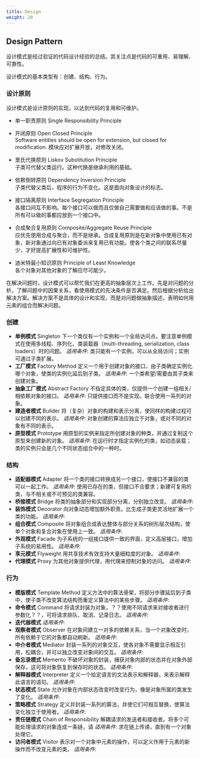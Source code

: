 ```yaml
---
title: Design
weight: 20
---
```


## Design Pattern
设计模式是经过验证的代码设计经验的总结。其关注点是代码的可重用、易理解、可靠性。

设计模式的基本类型有：创建、结构、行为。

### 设计原则
设计模式是设计原则的实现，以达到代码的复用和可维护。

- 单一职责原则 Single Responsibility Principle

- 开闭原则 Open Closed Principle  
    Software entities should be open for extension, but closed for modification. 模块应对扩展开放，对修改关闭。

- 里氏代换原则 Liskov Substitution Principle  
    子类可代替父类运行。这种代换是继承利用的基础。

- 依赖倒转原则 Dependency Inversion Principle  
    子类代替父类后，程序的行为不变化。这是面向对象设计的标志。

- 接口隔离原则 Interface Segregation Principle  
    各接口间互不影响。每个接口可以做而且仅做自己需要做和应该做的事。不是所有可以做的事都应放到一个接口中。

- 合成聚合复用原则 Composite/Aggregate Reuse Principle  
    应优先使用合成与聚合，而不是继承。合成复用原则是在新对象中使用已有对象，新对象通过向已有对象委派来复用已有功能。使各个类之间的联系尽量少，才好提高扩展性和可维护性。

- 迪米特最小知识原则 Principle of Least Knowledge  
    各个对象对其他对象的了解应尽可能少。
    
在解决问题时，设计模式可以帮忙我们在更高的抽象层次上工作。先是对问题的分析，了解问题中的因果关系，看使用模式的先决条件是否满足。然后根据分析给出解决方案。解决方案不是具体的设计和实现，而是对问题做抽象描述，表明如何用元素的组合而解决问题。


### 创建
- **单例模式** Singleton 下一个类仅有一个实例和一个全局访问点。要注意单例模式在使用多线程、序列化、类装载器（multi-threading, serialization, class loaders）时的问题。
    *适用条件*: 类只能有一个实例，可以从全局访问；实例可通过子类扩展。
- **工厂模式** Factory Method 定义一个用于创建对象的接口，由子类确定实例化哪个对象，使类的实例化延后到子类。
    *适用条件*: 一个类希望/需要由其子类来创建对象。
- **抽象工厂模式** Abstract Factory 不指定具体的类，仅提供一个创建一组相关/相依赖对象的接口。
    *适用条件*: 只提供接口而不是实现。联合使用一系列的对象。
- **建造者模式** Builder 将（复杂）对象的构建和表示分离，使同样的构建过程可以创建不同的表示。
    *适用条件*: 对象创建的算法应独立于对象，或对不同的对象有不同的表示。
- **原型模式** Prototype 用原型的实例来指定所创建对象的种类，并通过复制这个原型来创建新的对象。
    *适用条件*: 在运行时才指定实例化的类，如动态装载；类的实例只会是几个不同状态组合中的一种时。

### 结构
- **适配器模式** Adapter 将一个类的接口转换成另一个接口，使接口不兼容的类可以一起工作。
    *适用条件*: 使用已存在的类，但接口不合要求；新建可复用的类，与不相关或不可预见的类兼容。
- **桥接模式** Bridge 将类的抽象部分和实现部分分离，分别独立改变。
    *适用条件*: 
- **装饰模式** Decorator 向对象动态增加额外职责。比生成子类更灵活地扩展一个类的功能。
    *适用条件*: 
- **组合模式** Composite 将对象组合成表达整体与部分关系的树形层次结构，使单个对象和复合对象在使用上一致。
    *适用条件*: 
- **外观模式** Facade 为子系统的一组接口提供一致的界面，定义高层接口，增加子系统的易用性。
    *适用条件*: 
- **享元模式** Flyweight 用共享技术有效支持大量细粒度的对象。
    *适用条件*: 
- **代理模式** Proxy 为其他对象提供代理，用代理来控制对象的访问。
    *适用条件*: 

### 行为
- **模版模式** Template Method 定义方法中的算法骨架，将部分步骤延后到子类中，使子类不改变算法结构而重定义算法中的某些步骤。
    *适用条件*: 
- **命令模式** Command 将请求封装为对象，？？使用不同请求来对接收者进行参数化？？，可将请求排队、取消、记录日志。
    *适用条件*: 
- **迭代器模式**
    *适用条件*: 
- **观察者模式** Observer 在对象间建立一对多的依赖关系，当一个对象改变时，所有依赖于它的对象都自动刷新。
    *适用条件*: 
- **中介者模式** Mediator 封装一系列的对象交互，使各对象不需要显示相互引用，松耦合，并可以独立改变对象间的交互。
    *适用条件*: 
- **备忘录模式** Memento 不破坏对象的封装，捕获对象内部的状态并在对象外部保存，这可将对象恢复到保存时的状态。
    *适用条件*: 
- **解释器模式** Interpreter 定义一个给定语言的文法表示和解释器，来表示解释此语言的语句。
    *适用条件*: 
- **状态模式** State 允许对象在内部状态改变时改变行为，像是对象所属的类发生了变化。
    *适用条件*: 
- **策略模式** Strategy 定义并封装一系列的算法，并使它们可相互替换，使算法变化独立于使用者。
    *适用条件*: 
- **责任链模式** Chain of Responsibility 解耦请求的发送者和接收者。将多个可能处理请求的对象连成一条链，请    *适用条件*: 
求在链上传递，直到有一个对象处理它。
- **访问者模式** Visitor 表示对一个对象中元素的操作，可以定义作用于元素的新操作而不改变元素的类。
    *适用条件*: 


